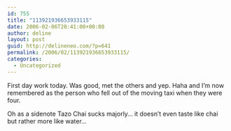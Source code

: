 ```yaml
---
id: 755
title: "113921936653933115"
date: 2006-02-06T20:41:00+00:00
author: deline
layout: post
guid: http://delineneo.com/?p=641
permalink: /2006/02/113921936653933115/
categories:
  - Uncategorized
---
```

First day work today. Was good, met the others and yep. Haha and I&#8217;m now remembered as the person who fell out of the moving taxi when they were four.

Oh as a sidenote Tazo Chai sucks majorly&#8230; it doesn&#8217;t even taste like chai but rather more like water&#8230;